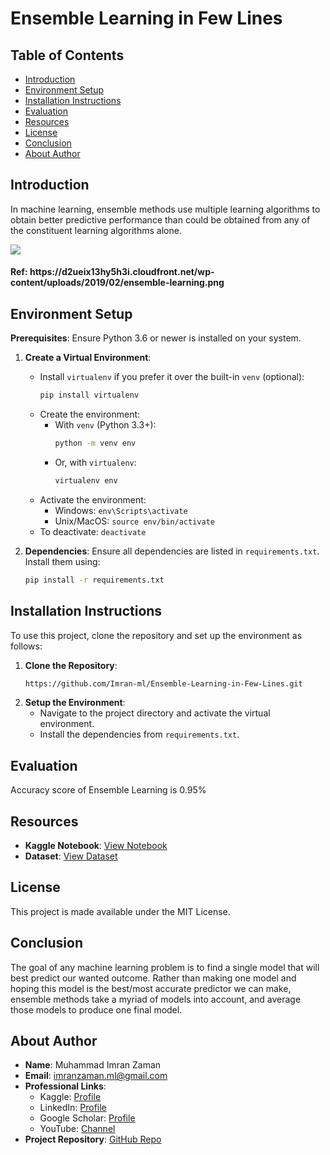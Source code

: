 # Ensemble Learning in Few Lines

## Table of Contents

- [Introduction](#introduction)
- [Environment Setup](#environment-setup)
- [Installation Instructions](#installation-instructions)
- [Evaluation](#evaluation)
- [Resources](#resources)
- [License](#license)
- [Conclusion](#conclusion)
- [About Author](#about-author)

## Introduction

In machine learning, ensemble methods use multiple learning algorithms to obtain better predictive performance than could be obtained from any of the constituent learning algorithms alone.

<img src="https://d2ueix13hy5h3i.cloudfront.net/wp-content/uploads/2019/02/ensemble-learning.png">
<h4> Ref: https://d2ueix13hy5h3i.cloudfront.net/wp-content/uploads/2019/02/ensemble-learning.png </h4>


## Environment Setup

**Prerequisites**: Ensure Python 3.6 or newer is installed on your system.

1. **Create a Virtual Environment**:
    - Install `virtualenv` if you prefer it over the built-in `venv` (optional):
        ```bash
        pip install virtualenv
        ```
    - Create the environment:
        - With `venv` (Python 3.3+):
            ```bash
            python -m venv env
            ```
        - Or, with `virtualenv`:
            ```bash
            virtualenv env
            ```
    - Activate the environment:
        - Windows: `env\Scripts\activate`
        - Unix/MacOS: `source env/bin/activate`
    - To deactivate: `deactivate`

2. **Dependencies**:
    Ensure all dependencies are listed in `requirements.txt`. Install them using:
    ```bash
    pip install -r requirements.txt
    ```

## Installation Instructions

To use this project, clone the repository and set up the environment as follows:

1. **Clone the Repository**:
    ```bash
    https://github.com/Imran-ml/Ensemble-Learning-in-Few-Lines.git
    ```
2. **Setup the Environment**:
    - Navigate to the project directory and activate the virtual environment.
    - Install the dependencies from `requirements.txt`.

## Evaluation

Accuracy score of Ensemble Learning is 0.95%


## Resources

- **Kaggle Notebook**: [View Notebook](https://www.kaggle.com/code/muhammadimran112233/ensemble-learning-few-line-95-accuracy)
- **Dataset**: [View Dataset](https://www.kaggle.com/datasets/dongeorge/seed-from-uci)

## License

This project is made available under the MIT License.

## Conclusion


The goal of any machine learning problem is to find a single model that will best predict our wanted outcome. Rather than making one model and hoping this model is the best/most accurate predictor we can make, ensemble methods take a myriad of models into account, and average those models to produce one final model. 

## About Author

- **Name**: Muhammad Imran Zaman
- **Email**: [imranzaman.ml@gmail.com](mailto:imranzaman.ml@gmail.com)
- **Professional Links**:
    - Kaggle: [Profile](https://www.kaggle.com/muhammadimran112233)
    - LinkedIn: [Profile](linkedin.com/in/muhammad-imran-zaman)
    - Google Scholar: [Profile](https://scholar.google.com/citations?user=ulVFpy8AAAAJ&hl=en)
    - YouTube: [Channel](https://www.youtube.com/@consolioo)
- **Project Repository**: [GitHub Repo](https://github.com/Imran-ml/Ensemble-Learning-in-Few-Lines.git)
